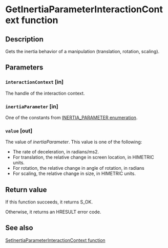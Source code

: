 # GetInertiaParameterInteractionContext function

## Description

Gets the inertia behavior of a manipulation (translation, rotation, scaling).

## Parameters

### `interactionContext` [in]

The handle of the interaction context.

### `inertiaParameter` [in]

One of the constants from [INERTIA_PARAMETER enumeration](https://learn.microsoft.com/windows/win32/api/interactioncontext/ne-interactioncontext-inertia_parameter).

### `value` [out]

The value of *inertiaParameter*. This value is one of the following:

- The rate of deceleration, in radians/ms2.
- For translation, the relative change in screen location, in HIMETRIC units.
- For rotation, the relative change in angle of rotation, in radians
- For scaling, the relative change in size, in HIMETRIC units.

## Return value

If this function succeeds, it returns S_OK.

Otherwise, it returns an HRESULT error code.

## See also

[SetInertiaParameterInteractionContext function](https://learn.microsoft.com/windows/win32/api/interactioncontext/nf-interactioncontext-setinertiaparameterinteractioncontext)